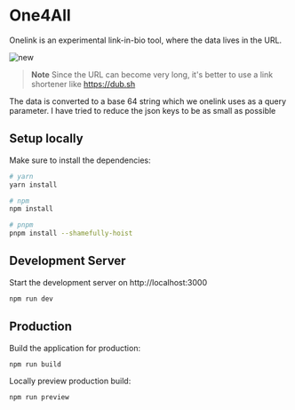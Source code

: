 # One4All

Onelink is an experimental link-in-bio tool, where the data lives in the URL. 

![new](https://github.com/ArslanYM/One4All/assets/104521101/7b59dfd2-2a7f-4702-a6e7-47f1db3ef106)


> **Note**
> Since the URL can become very long, it's better to use a link shortener like https://dub.sh

The data is converted to a base 64 string which we onelink uses as a query parameter. I have tried to reduce the json keys to be as small as possible


## Setup locally

Make sure to install the dependencies:

```bash
# yarn
yarn install

# npm
npm install

# pnpm
pnpm install --shamefully-hoist
```

## Development Server

Start the development server on http://localhost:3000

```bash
npm run dev
```

## Production

Build the application for production:

```bash
npm run build
```

Locally preview production build:

```bash
npm run preview
```


